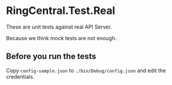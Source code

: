 ﻿# RingCentral.Test.Real

These are unit tests against real API Server.

Because we think mock tests are not enough.


## Before you run the tests

Copy `config-sample.json` to `./bin/Debug/config.json` and edit the credentials.
